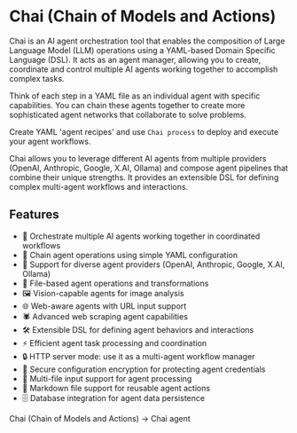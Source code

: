 

# Chai (Chain of Models and Actions)

Chai is an AI agent orchestration tool that enables the composition of Large Language Model (LLM) operations using a YAML-based Domain Specific Language (DSL). It acts as an agent manager, allowing you to create, coordinate and control multiple AI agents working together to accomplish complex tasks.

Think of each step in a YAML file as an individual agent with specific capabilities. You can chain these agents together to create more sophisticated agent networks that collaborate to solve problems.

Create YAML 'agent recipes' and use `Chai process` to deploy and execute your agent workflows.

Chai allows you to leverage different AI agents from multiple providers (OpenAI, Anthropic, Google, X.AI, Ollama) and compose agent pipelines that combine their unique strengths. It provides an extensible DSL for defining complex multi-agent workflows and interactions.

## Features

- 🤖 Orchestrate multiple AI agents working together in coordinated workflows
- 🔗 Chain agent operations using simple YAML configuration 
- 🌟 Support for diverse agent providers (OpenAI, Anthropic, Google, X.AI, Ollama)
- 📄 File-based agent operations and transformations
- 🖼️ Vision-capable agents for image analysis
- 🌐 Web-aware agents with URL input support
- 🕷️ Advanced web scraping agent capabilities
- 🛠️ Extensible DSL for defining agent behaviors and interactions
- ⚡ Efficient agent task processing and coordination
- 🔒 HTTP server mode: use it as a multi-agent workflow manager
- 🔐 Secure configuration encryption for protecting agent credentials
- 📁 Multi-file input support for agent processing
- 📝 Markdown file support for reusable agent actions
- 🗄️ Database integration for agent data persistence


Chai (Chain of Models and Actions) -> Chai agent